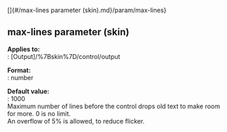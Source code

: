 []{#/max-lines parameter (skin).md}/param/max-lines}    
## max-lines parameter (skin)    
**Applies to:**    
:   [Output]/%7Bskin%7D/control/output    
<!-- -->    
**Format:**    
:   number    
<!-- -->    
**Default value:**    
:   1000    
Maximum number of lines before the control drops old text to make room    
for more. 0 is no limit.    
An overflow of 5% is allowed, to reduce flicker.  